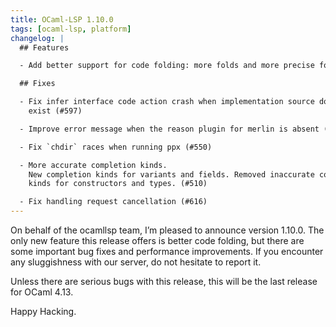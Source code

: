 ```yaml
---
title: OCaml-LSP 1.10.0
tags: [ocaml-lsp, platform]
changelog: |
  ## Features

  - Add better support for code folding: more folds and more precise folds

  ## Fixes

  - Fix infer interface code action crash when implementation source does not
    exist (#597)

  - Improve error message when the reason plugin for merlin is absent (#608)

  - Fix `chdir` races when running ppx (#550)

  - More accurate completion kinds.
    New completion kinds for variants and fields. Removed inaccurate completion
    kinds for constructors and types. (#510)

  - Fix handling request cancellation (#616)
---
```


On behalf of the ocamllsp team, I’m pleased to announce version 1.10.0. The only new feature this release offers is better code folding, but there are some important bug fixes and performance improvements. If you encounter any sluggishness with our server, do not hesitate to report it.

Unless there are serious bugs with this release, this will be the last release for OCaml 4.13.

Happy Hacking.

